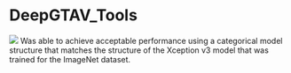 # DeepGTAV_Tools
<img src="/gtav.gif?raw=true">
Was able to achieve acceptable performance using a categorical model structure that matches the structure of the Xception v3 model that was trained for the ImageNet dataset.
